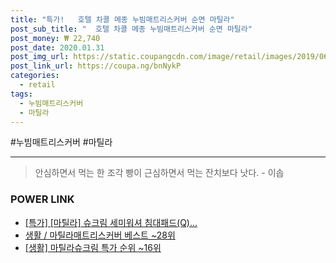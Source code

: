 ```yaml
--- 
title: "특가!   호텔 차콜 메종 누빔매트리스커버 순면 마틸라" 
post_sub_title: "  호텔 차콜 메종 누빔매트리스커버 순면 마틸라" 
post_money: ₩ 22,740 
post_date: 2020.01.31 
post_img_url: https://static.coupangcdn.com/image/retail/images/2019/06/14/18/9/653c5cdd-a451-4d2e-ba30-7002567de249.jpg 
post_link_url: https://coupa.ng/bnNykP 
categories: 
  - retail 
tags: 
  - 누빔매트리스커버 
  - 마틸라 
--- 
```

  #누빔매트리스커버 #마틸라 
<hr> 

> 안심하면서 먹는 한 조각 빵이 근심하면서 먹는 잔치보다 낫다. - 이솝 


### POWER LINK

* <a href="https://blog.naver.com/santokki14/221792008020" target="_blank">[특가] [마틸라] 슈크림 세미워셔 침대패드(Q)...</a>
* <a href="https://blog.naver.com/santokki14/221790905357" target="_blank">생활 / 마틸라매트리스커버 베스트 ~28위</a>
* <a href="https://blog.naver.com/sakai111/221790863881" target="_blank"> [생활] 마틸라슈크림 특가 순위 ~16위</a>
